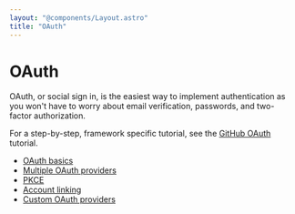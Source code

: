 ```yaml
---
layout: "@components/Layout.astro"
title: "OAuth"
---
```


# OAuth

OAuth, or social sign in, is the easiest way to implement authentication as you won't have to worry about email verification, passwords, and two-factor authorization.

For a step-by-step, framework specific tutorial, see the [GitHub OAuth](/tutorials/github-oauth) tutorial.

- [OAuth basics](/guides/oauth/basics)
- [Multiple OAuth providers](/guides/oauth/multiple-providers)
- [PKCE](/guides/oauth/pkce)
- [Account linking](/guides/oauth/account-linking)
- [Custom OAuth providers](/guides/oauth/custom-providers)
